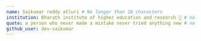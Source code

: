 ```yaml
---
name: Saikumar reddy atluri # No longer than 28 characters
institution: Bharath institute of higher education and research 🚩 # no longer than 58 characters
quote: a person who never made a mistake never tried anything new # no longer than 100 characters, avoid using quotes(") to guarantee the format remains the same.
github_user: dev-saikumar
---
```

